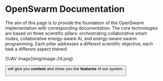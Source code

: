 <!-- import ImageByColorMode from '../components/ImageByColorMode/ImageByColorMode.js';

<ImageByColorMode 
lightModeImage="./img/mrs_f4f_large_light.png"
darkModeImage="./img/mrs_f4f_large_dark.png"
/> -->

<h1>OpenSwarm Documentation</h1>

<div class="sideBySide">

<div class="text">
<p>
The aim of this page is to provide the foundation of the OpenSwarm implementation with corresponding documentation. The core technologies are based on three scientific pillars: orchestrating collaborative smart nodes, collaborative energy-aware AI, and energy-aware swarm programming. Each pillar addresses a different scientific objective, each task a different aspect thereof.
</p>
</div>

<div class="image">
  ![UAV image](img/image-24.png)
</div>

</div>

<Button label="📖 Documentation" link="/docs/introduction" /> will give you **context** and show you the **features** of our system.

<!-- Don't forget to check out our <Button label="✏️ blog" link="/blog" /> to read about our latest updates. -->

<!-- **Note on versioning:** Older versions of the documentation are preserved, but not maintained anymore. -->
